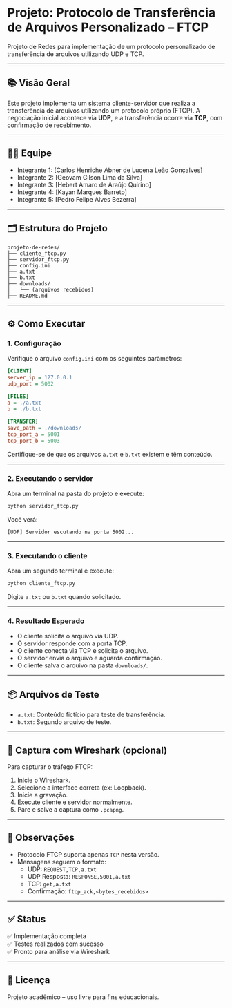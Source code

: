 # Projeto: Protocolo de Transferência de Arquivos Personalizado – FTCP

Projeto de Redes para implementação de um protocolo personalizado de transferência de arquivos utilizando UDP e TCP.

---

## 📚 Visão Geral

Este projeto implementa um sistema cliente-servidor que realiza a transferência de arquivos utilizando um protocolo próprio (FTCP). A negociação inicial acontece via **UDP**, e a transferência ocorre via **TCP**, com confirmação de recebimento.

---

## 👨‍💻 Equipe

- Integrante 1: [Carlos Henriche Abner de Lucena Leão Gonçalves]
- Integrante 2: [Geovam Gilson Lima da Silva]
- Integrante 3: [Hebert Amaro de Araújo Quirino]
- Integrante 4: [Kayan Marques Barreto]
- Integrante 5: [Pedro Felipe Alves Bezerra]

---

## 🗂️ Estrutura do Projeto

```
projeto-de-redes/
├── cliente_ftcp.py
├── servidor_ftcp.py
├── config.ini
├── a.txt
├── b.txt
├── downloads/
│   └── (arquivos recebidos)
├── README.md
```

---

## ⚙️ Como Executar

### 1. Configuração

Verifique o arquivo `config.ini` com os seguintes parâmetros:

```ini
[CLIENT]
server_ip = 127.0.0.1
udp_port = 5002

[FILES]
a = ./a.txt
b = ./b.txt

[TRANSFER]
save_path = ./downloads/
tcp_port_a = 5001
tcp_port_b = 5003
```

Certifique-se de que os arquivos `a.txt` e `b.txt` existem e têm conteúdo.

---

### 2. Executando o servidor

Abra um terminal na pasta do projeto e execute:

```bash
python servidor_ftcp.py
```

Você verá:

```
[UDP] Servidor escutando na porta 5002...
```

---
### 3. Executando o cliente

Abra um segundo terminal e execute:

```bash
python cliente_ftcp.py
```

Digite `a.txt` ou `b.txt` quando solicitado.

---

### 4. Resultado Esperado

- O cliente solicita o arquivo via UDP.
- O servidor responde com a porta TCP.
- O cliente conecta via TCP e solicita o arquivo.
- O servidor envia o arquivo e aguarda confirmação.
- O cliente salva o arquivo na pasta `downloads/`.

---

## 📦 Arquivos de Teste

- `a.txt`: Conteúdo fictício para teste de transferência.
- `b.txt`: Segundo arquivo de teste.

---

## 📡 Captura com Wireshark (opcional)

Para capturar o tráfego FTCP:

1. Inicie o Wireshark.
2. Selecione a interface correta (ex: Loopback).
3. Inicie a gravação.
4. Execute cliente e servidor normalmente.
5. Pare e salve a captura como `.pcapng`.

---

## 📌 Observações

- Protocolo FTCP suporta apenas `TCP` nesta versão.
- Mensagens seguem o formato:
  - UDP: `REQUEST,TCP,a.txt`
  - UDP Resposta: `RESPONSE,5001,a.txt`
  - TCP: `get,a.txt`
  - Confirmação: `ftcp_ack,<bytes_recebidos>`

---

## ✅ Status

✅ Implementação completa  
✅ Testes realizados com sucesso  
✅ Pronto para análise via Wireshark

---

## 📁 Licença

Projeto acadêmico – uso livre para fins educacionais.
